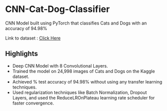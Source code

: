 # CNN-Cat-Dog-Classifier

CNN Model built using PyTorch that classifies Cats and Dogs with an accuracy of 94.98%

Link to dataset : [Click Here](https://www.kaggle.com/datasets/bhavikjikadara/dog-and-cat-classification-dataset)

## Highlights
* Deep CNN Model with 8 Convolutional Layers.
* Trained the model on 24,998 images of Cats and Dogs on the Kaggle dataset.
* Achieved % test accuracy of 94.98% without using any transfer learning techniques.
* Used regularization techniques like Batch Normalization, Dropout Layers, and used the ReduceLROnPlateau learning rate scheduler for faster convergence.
